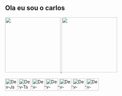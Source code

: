 ## Ola eu sou o carlos
<div>
<a href="https://github.com/DevUnusual">
<img height="180em" src="https://github-readme-stats.vercel.app/api?username=DevUnusual&show_icons=true&theme=radical"/>
<img height="180em" src="https://github-readme-stats.vercel.app/api/top-langs/?username=DevUnusual&layout=compact&theme=radical"/>
</div>
<div style="display: inline_block"><br>
  <img align="center" alt="Dev-Js" "height"="30" width="40" src="https://cdn.jsdelivr.net/gh/devicons/devicon/icons/javascript/javascript-plain.svg" />
  <img align="center" alt="Dev-Ts" "height"="30" width="40" src="https://cdn.jsdelivr.net/gh/devicons/devicon/icons/typescript/typescript-original.svg" />
  <img align="center" alt="Dev-NodeJs" "height"="30" width="40" src="https://cdn.jsdelivr.net/gh/devicons/devicon/icons/nodejs/nodejs-plain.svg" />
  <img align="center" alt="Dev-React" "height"="30" width="40" src="https://cdn.jsdelivr.net/gh/devicons/devicon/icons/react/react-original.svg" />
  <img align="center" alt="Dev-Python" "height"="30" width="40" src="https://cdn.jsdelivr.net/gh/devicons/devicon/icons/python/python-original-wordmark.svg" />
  <img align="center" alt="Dev-Vscode" "height"="30" width="40" src="https://cdn.jsdelivr.net/gh/devicons/devicon/icons/vscode/vscode-original-wordmark.svg" />
  <a href="https://www.linkedin.com/in/carlos-meneses-guimaraes-sousa-7a8b511b2/"><img align="center" alt="Dev-Linkedin" "height"="30" width="40" src="https://cdn.jsdelivr.net/gh/devicons/devicon/icons/linkedin/linkedin-original.svg" />
  
 </div>
